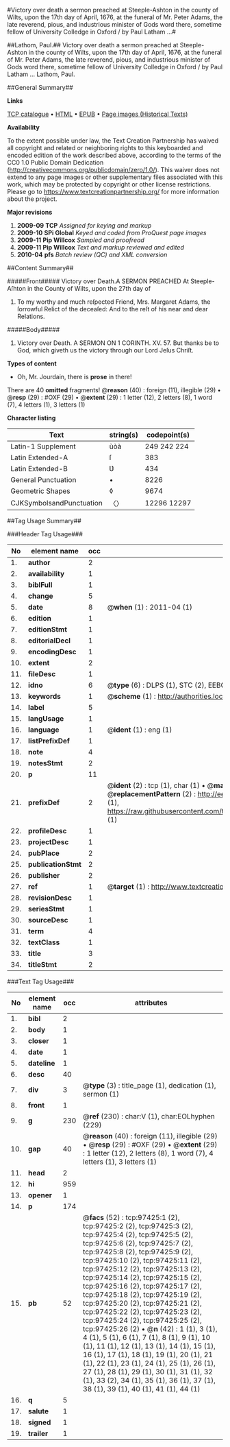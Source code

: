 #Victory over death a sermon preached at Steeple-Ashton in the county of Wilts, upon the 17th day of April, 1676, at the funeral of Mr. Peter Adams, the late reverend, pious, and industrious minister of Gods word there, sometime fellow of University Colledge in Oxford / by Paul Latham ...#

##Lathom, Paul.##
Victory over death a sermon preached at Steeple-Ashton in the county of Wilts, upon the 17th day of April, 1676, at the funeral of Mr. Peter Adams, the late reverend, pious, and industrious minister of Gods word there, sometime fellow of University Colledge in Oxford / by Paul Latham ...
Lathom, Paul.

##General Summary##

**Links**

[TCP catalogue](http://www.ota.ox.ac.uk/tcp/)  • 
[HTML](http://tei.it.ox.ac.uk/tcp/Texts-HTML/free/A49/A49700.html)  • 
[EPUB](http://tei.it.ox.ac.uk/tcp/Texts-EPUB/free/A49/A49700.epub) • 
[Page images (Historical Texts)](https://historicaltexts.jisc.ac.uk/eebo-13102084e)

**Availability**

To the extent possible under law, the Text Creation Partnership has waived all copyright and related or neighboring rights to this keyboarded and encoded edition of the work described above, according to the terms of the CC0 1.0 Public Domain Dedication (http://creativecommons.org/publicdomain/zero/1.0/). This waiver does not extend to any page images or other supplementary files associated with this work, which may be protected by copyright or other license restrictions. Please go to https://www.textcreationpartnership.org/ for more information about the project.

**Major revisions**

1. __2009-09__ __TCP__ *Assigned for keying and markup*
1. __2009-10__ __SPi Global__ *Keyed and coded from ProQuest page images*
1. __2009-11__ __Pip Willcox__ *Sampled and proofread*
1. __2009-11__ __Pip Willcox__ *Text and markup reviewed and edited*
1. __2010-04__ __pfs__ *Batch review (QC) and XML conversion*

##Content Summary##

#####Front#####
Victory over Death.A SERMON PREACHED At Steeple-Aſhton in the County of Wilts, upon the 27th day of 
1. To my worthy and much reſpected Friend, Mrs. Margaret Adams, the ſorrowful Relict of the deceaſed: And to the reſt of his near and dear Relations.

#####Body#####

1. Victory over Death. A SERMON ON
1 CORINTH. XV. 57.
But thanks be to God, which giveth us the victory through our Lord Jeſus Chriſt.

**Types of content**

  * Oh, Mr. Jourdain, there is **prose** in there!

There are 40 **omitted** fragments! 
 @__reason__ (40) : foreign (11), illegible (29)  •  @__resp__ (29) : #OXF (29)  •  @__extent__ (29) : 1 letter (12), 2 letters (8), 1 word (7), 4 letters (1), 3 letters (1)

**Character listing**


|Text|string(s)|codepoint(s)|
|---|---|---|
|Latin-1 Supplement|ùòà|249 242 224|
|Latin Extended-A|ſ|383|
|Latin Extended-B|Ʋ|434|
|General Punctuation|•|8226|
|Geometric Shapes|◊|9674|
|CJKSymbolsandPunctuation|〈〉|12296 12297|

##Tag Usage Summary##

###Header Tag Usage###

|No|element name|occ|attributes|
|---|---|---|---|
|1.|__author__|2||
|2.|__availability__|1||
|3.|__biblFull__|1||
|4.|__change__|5||
|5.|__date__|8| @__when__ (1) : 2011-04 (1)|
|6.|__edition__|1||
|7.|__editionStmt__|1||
|8.|__editorialDecl__|1||
|9.|__encodingDesc__|1||
|10.|__extent__|2||
|11.|__fileDesc__|1||
|12.|__idno__|6| @__type__ (6) : DLPS (1), STC (2), EEBO-CITATION (1), OCLC (1), VID (1)|
|13.|__keywords__|1| @__scheme__ (1) : http://authorities.loc.gov/ (1)|
|14.|__label__|5||
|15.|__langUsage__|1||
|16.|__language__|1| @__ident__ (1) : eng (1)|
|17.|__listPrefixDef__|1||
|18.|__note__|4||
|19.|__notesStmt__|2||
|20.|__p__|11||
|21.|__prefixDef__|2| @__ident__ (2) : tcp (1), char (1)  •  @__matchPattern__ (2) : ([0-9\-]+):([0-9IVX]+) (1), (.+) (1)  •  @__replacementPattern__ (2) : http://eebo.chadwyck.com/downloadtiff?vid=$1&page=$2 (1), https://raw.githubusercontent.com/textcreationpartnership/Texts/master/tcpchars.xml#$1 (1)|
|22.|__profileDesc__|1||
|23.|__projectDesc__|1||
|24.|__pubPlace__|2||
|25.|__publicationStmt__|2||
|26.|__publisher__|2||
|27.|__ref__|1| @__target__ (1) : http://www.textcreationpartnership.org/docs/. (1)|
|28.|__revisionDesc__|1||
|29.|__seriesStmt__|1||
|30.|__sourceDesc__|1||
|31.|__term__|4||
|32.|__textClass__|1||
|33.|__title__|3||
|34.|__titleStmt__|2||


###Text Tag Usage###

|No|element name|occ|attributes|
|---|---|---|---|
|1.|__bibl__|2||
|2.|__body__|1||
|3.|__closer__|1||
|4.|__date__|1||
|5.|__dateline__|1||
|6.|__desc__|40||
|7.|__div__|3| @__type__ (3) : title_page (1), dedication (1), sermon (1)|
|8.|__front__|1||
|9.|__g__|230| @__ref__ (230) : char:V (1), char:EOLhyphen (229)|
|10.|__gap__|40| @__reason__ (40) : foreign (11), illegible (29)  •  @__resp__ (29) : #OXF (29)  •  @__extent__ (29) : 1 letter (12), 2 letters (8), 1 word (7), 4 letters (1), 3 letters (1)|
|11.|__head__|2||
|12.|__hi__|959||
|13.|__opener__|1||
|14.|__p__|174||
|15.|__pb__|52| @__facs__ (52) : tcp:97425:1 (2), tcp:97425:2 (2), tcp:97425:3 (2), tcp:97425:4 (2), tcp:97425:5 (2), tcp:97425:6 (2), tcp:97425:7 (2), tcp:97425:8 (2), tcp:97425:9 (2), tcp:97425:10 (2), tcp:97425:11 (2), tcp:97425:12 (2), tcp:97425:13 (2), tcp:97425:14 (2), tcp:97425:15 (2), tcp:97425:16 (2), tcp:97425:17 (2), tcp:97425:18 (2), tcp:97425:19 (2), tcp:97425:20 (2), tcp:97425:21 (2), tcp:97425:22 (2), tcp:97425:23 (2), tcp:97425:24 (2), tcp:97425:25 (2), tcp:97425:26 (2)  •  @__n__ (42) : 1 (1), 3 (1), 4 (1), 5 (1), 6 (1), 7 (1), 8 (1), 9 (1), 10 (1), 11 (1), 12 (1), 13 (1), 14 (1), 15 (1), 16 (1), 17 (1), 18 (1), 19 (1), 20 (1), 21 (1), 22 (1), 23 (1), 24 (1), 25 (1), 26 (1), 27 (1), 28 (1), 29 (1), 30 (1), 31 (1), 32 (1), 33 (2), 34 (1), 35 (1), 36 (1), 37 (1), 38 (1), 39 (1), 40 (1), 41 (1), 44 (1)|
|16.|__q__|5||
|17.|__salute__|1||
|18.|__signed__|1||
|19.|__trailer__|1||
